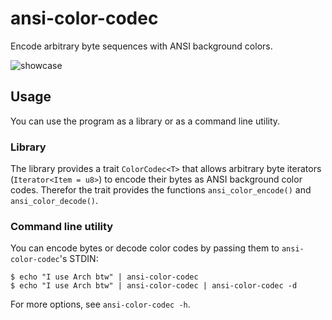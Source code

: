 # ansi-color-codec
Encode arbitrary byte sequences with ANSI background colors.

<img alt="showcase" src="https://srv.richard-neumann.de/ansi-color-codec.gif"/>

## Usage
You can use the program as a library or as a command line utility.

### Library
The library provides a trait `ColorCodec<T>` that allows arbitrary byte 
iterators 
(`Iterator<Item = u8>`) to encode their bytes as ANSI background color codes.
Therefor the trait provides the functions `ansi_color_encode()` and 
`ansi_color_decode()`.

### Command line utility
You can encode bytes or decode color codes by passing them to 
`ansi-color-codec`'s STDIN:

```shell
$ echo "I use Arch btw" | ansi-color-codec
$ echo "I use Arch btw" | ansi-color-codec | ansi-color-codec -d
```

For more options, see `ansi-color-codec -h`.
